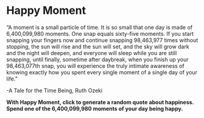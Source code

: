 # Happy Moment

“A moment is a small particle of time. It is so small that one day is made of 6,400,099,980 moments. One snap equals sixty-five moments. If you start snapping your fingers now and continue snapping 98,463,977 times without stopping, the sun will rise and the sun will set, and the sky will grow dark and the night will deepen, and everyone will sleep while you are still snapping, until finally, sometime after daybreak, when you finish up your 98,463,077th snap, you will experience the truly intimate awareness of knowing exactly how you spent every single moment of a single day of your life.” 
 
 -A Tale for the Time Being, Ruth Ozeki

<b>With Happy Moment, click to generate a random quote about happiness. Spend one of the 6,400,099,980 moments of your day being happy.</b>
